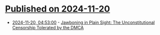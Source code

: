 # [Published on 2024-11-20](index.md)

* [2024-11-20, 04:53:00](https://soylentnews.org/article.pl?sid=24/11/19/0330214&from=rss) - [Jawboning in Plain Sight: The Unconstitutional Censorship Tolerated by the DMCA](https://soylentnews.org/article.pl?sid=24/11/19/0330214&from=rss)
